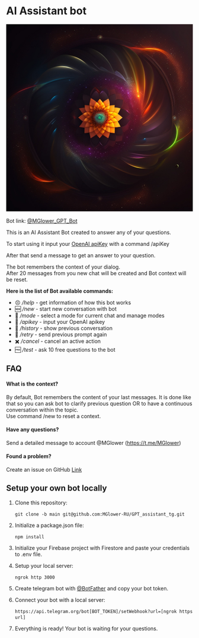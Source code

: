 # AI Assistant bot

![Bot avatar](/public/avatar.jpg)

Bot link: [@MGlower_GPT_Bot](https://t.me/MGlower_GPT_Bot)

This is an AI Assistant Bot created to answer any of your questions.

To start using it input your [OpenAI apiKey](https://platform.openai.com/account/api-keys) with a command /apiKey

<!-- or use test account with a command /test. You will have 20 trial uses. -->

After that send a message to get an answer to your question.

The bot remembers the context of your dialog.  
After 20 messages from you new chat will be created and Bot context will be reset.

**Here is the list of Bot available commands:**

- 😣 _/help_ - get information of how this bot works
- 🆕 _/new_ - start new conversation with bot
- 🦖 _/mode_ - select a mode for current chat and manage modes
- 🔑 _/apikey_ - input your OpenAI apikey
- 📜 _/history_ - show previous conversation
- 📌 _/retry_ - send previous prompt again
- ✖️ _/cancel_ - cancel an active action
- 🆓 _/test_ - ask 10 free questions to the bot

## FAQ

#### **What is the context?**

By default, Bot remembers the content of your last messages. It is done like that so you can ask bot to clarify previous question OR to have a continuous conversation within the topic.  
Use command /new to reset a context.

#### **Have any questions?**

Send a detailed message to account @MGlower (https://t.me/MGlower)

#### **Found a problem?**

Create an issue on GitHub [Link](https://github.com/MGlower-RU/GPT_assistant_tg/issues)

## Setup your own bot locally

1.  Clone this repository:

        git clone -b main git@github.com:MGlower-RU/GPT_assistant_tg.git

2.  Initialize a package.json file:

        npm install

3.  Initialize your Firebase project with Firestore and paste your credentials to .env file.

4.  Setup your local server:

        ngrok http 3000

5.  Create telegram bot with [@BotFather](https://t.me/BotFather) and copy your bot token.

6.  Connect your bot with a local server:

        https://api.telegram.org/bot[BOT_TOKEN]/setWebhook?url=[ngrok https url]

7.  Everything is ready! Your bot is waiting for your questions.
